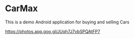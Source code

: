 # CarMax
This is a demo Android application for buying and selling Cars

https://photos.app.goo.gl/JUqh7J7vbSPQAtFP7 
